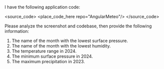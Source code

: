 I have the following application code:

<source_code>
<place_code_here repo="AngularMeteo"/>
</source_code>

Please analyze the screenshot and codebase, then provide the following information:
1. The name of the month with the lowest surface pressure.
2. The name of the month with the lowest humidity.
3. The temperature range in 2024.
4. The minimum surface pressure in 2024.
5. The maximum precipitation in 2023.
